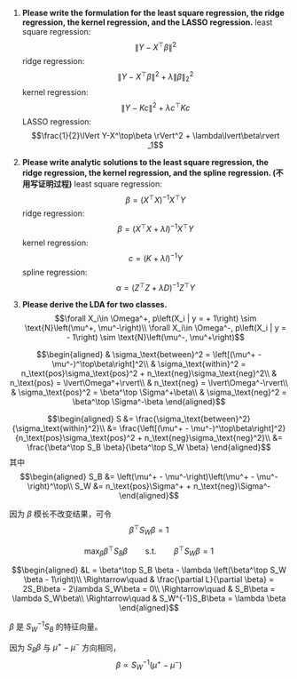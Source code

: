 1. **Please write the formulation for the least square regression, the ridge regression, the kernel regression, and the LASSO regression.**
least square regression: $$\lVert Y-X^\top\beta \rVert^2$$
ridge regression: $$\lVert Y-X^\top\beta \rVert^2 + \lambda{\lVert\beta\rVert}_2^2$$
kernel regression: $$\lVert Y-Kc \rVert^2 + \lambda c^\top K c$$
LASSO regression: $$\frac{1}{2}\lVert Y-X^\top\beta \rVert^2 + \lambda\lvert\beta\rvert _1$$

2. **Please write analytic solutions to the least square regression, the ridge regression, the kernel regression, and the spline regression. (不用写证明过程)**
least square regression: $$\beta = \left(X^\top X\right)^{-1}X^\top Y$$
ridge regression: $$\beta = \left(X^\top X + \lambda I\right)^{-1}X^\top Y$$
kernel regression: $$c = \left(K + \lambda I\right)^{-1}Y$$
spline regression: $$\alpha = \left(Z^\top Z + \lambda D\right)^{-1}Z^\top Y$$

3. **Please derive the LDA for two classes.**
$$\forall X_i\in \Omega^+, p\left(X_i | y = + 1\right) \sim \text{N}\left(\mu^+, \mu^-\right)\\
  \forall X_i\in \Omega^-, p\left(X_i | y = - 1\right) \sim \text{N}\left(\mu^-, \mu^+\right)$$

$$\begin{aligned}
    & \sigma_\text{between}^2 = \left[(\mu^+ - \mu^-)^\top\beta\right]^2\\
    & \sigma_\text{within}^2 = n_\text{pos}\sigma_\text{pos}^2 + n_\text{neg}\sigma_\text{neg}^2\\
    & n_\text{pos} = \lvert\Omega^+\rvert\\
    & n_\text{neg} = \lvert\Omega^-\rvert\\
    & \sigma_\text{pos}^2 = \beta^\top \Sigma^+\beta\\
    & \sigma_\text{neg}^2 = \beta^\top \Sigma^-\beta
\end{aligned}$$

$$\begin{aligned}
    S &= \frac{\sigma_\text{between}^2}{\sigma_\text{within}^2}\\
    &= \frac{\left[(\mu^+ - \mu^-)^\top\beta\right]^2}{n_\text{pos}\sigma_\text{pos}^2 + n_\text{neg}\sigma_\text{neg}^2}\\
    &= \frac{\beta^\top S_B \beta}{\beta^\top S_W \beta}
\end{aligned}$$
其中
$$\begin{aligned}
    S_B &= \left(\mu^+ - \mu^-\right)\left(\mu^+ - \mu^-\right)^\top\\
    S_W &= n_\text{pos}\Sigma^+ + n_\text{neg}\Sigma^-
\end{aligned}$$

因为 $\beta$ 模长不改变结果，可令
$$\beta^\top S_W \beta = 1$$

$$\max_\beta \beta^\top S_B \beta \qquad\text{s.t.}\qquad \beta^\top S_W \beta = 1$$

$$\begin{aligned}
    &L = \beta^\top S_B \beta - \lambda \left(\beta^\top S_W \beta - 1\right)\\
    \Rightarrow\quad & \frac{\partial L}{\partial \beta} = 2S_B\beta - 2\lambda S_W\beta = 0\\
    \Rightarrow\quad & S_B\beta = \lambda S_W\beta\\
    \Rightarrow\quad & S_W^{-1}S_B\beta = \lambda \beta
\end{aligned}$$

$\beta$ 是 $S_W^{-1}S_B$ 的特征向量。

因为 $S_B\beta$ 与 $\mu^+ - \mu^-$ 方向相同，
$$\beta\propto S_W^{-1}\left(\mu^+ - \mu^-\right)$$
